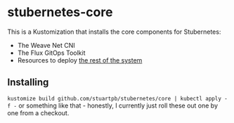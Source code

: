 # stubernetes-core

This is a Kustomization that installs the core components for Stubernetes:

- The Weave Net CNI
- The Flux GitOps Toolkit
- Resources to deploy [the rest of the system](https://github.com/stuartpb/stubernetes-system)

## Installing

`kustomize build github.com/stuartpb/stubernetes/core | kubectl apply -f -` or something like that - honestly, I currently just roll these out one by one from a checkout.

